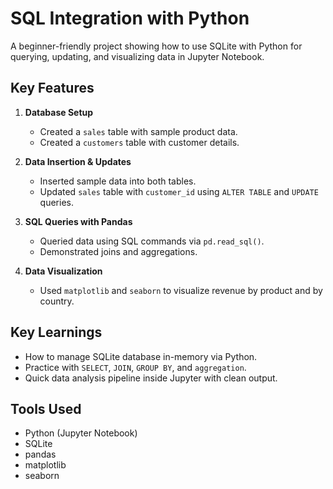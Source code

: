 # SQL Integration with Python
A beginner-friendly project showing how to use SQLite with Python for querying, updating, and visualizing data in Jupyter Notebook.

## Key Features
1. **Database Setup**  
   - Created a `sales` table with sample product data.  
   - Created a `customers` table with customer details.
  
2. **Data Insertion & Updates**  
   - Inserted sample data into both tables.  
   - Updated `sales` table with `customer_id` using `ALTER TABLE` and `UPDATE` queries.

3. **SQL Queries with Pandas**  
   - Queried data using SQL commands via `pd.read_sql()`.  
   - Demonstrated joins and aggregations.

4. **Data Visualization**  
   - Used `matplotlib` and `seaborn` to visualize revenue by product and by country.
   
## Key Learnings
- How to manage SQLite database in-memory via Python.
- Practice with `SELECT`, `JOIN`, `GROUP BY`, and `aggregation`.
- Quick data analysis pipeline inside Jupyter with clean output.

## Tools Used
- Python (Jupyter Notebook)  
- SQLite  
- pandas  
- matplotlib  
- seaborn

